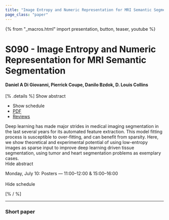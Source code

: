 ```yaml
---
title: "Image Entropy and Numeric Representation for MRI Semantic Segmentation"
page_class: "paper"
---
```


{% from "_macros.html" import presentation, button, teaser, youtube %}

# S090 - Image Entropy and Numeric Representation for MRI Semantic Segmentation

#### Daniel A Di Giovanni, Pierrick Coupe, Danilo Bzdok, D. Louis Collins

[% .details %]
<a class="toggle_visibility" data-selector=".abstract" data-level="3">Show abstract</a>
- <a class="toggle_visibility" data-selector=".schedule" data-level="3">Show schedule</a>
- <a href="https://openreview.net/pdf?id=rfZokeg6UMV">PDF</a>
- <a href="https://openreview.net/forum?id=rfZokeg6UMV">Reviews</a>

<p>
    <span class="abstract">
        Deep learning has made major strides in medical imaging segmentation in the last several years for its automated feature extraction. This model fitting process is susceptible to over-fitting, and can benefit from sparsity. Here, we show theoretical and experimental potential of using low-entropy images as sparse input to improve deep learning driven tissue segmentation, using tumor and heart segmentation problems as exemplary cases.
        <br>
        <span class="actions"><a class="toggle_visibility" data-level="2">Hide abstract</a></span>
    </span>
</p>

<p>
    <span class="schedule">
        Monday, July 10: Posters — 11:00–12:00 & 15:00–16:00<br>
        <br>
        <span class="actions"><a class="toggle_visibility" data-level="2">Hide schedule</a></span>
    </span>
</p>
[% / %]

---


### Short paper
